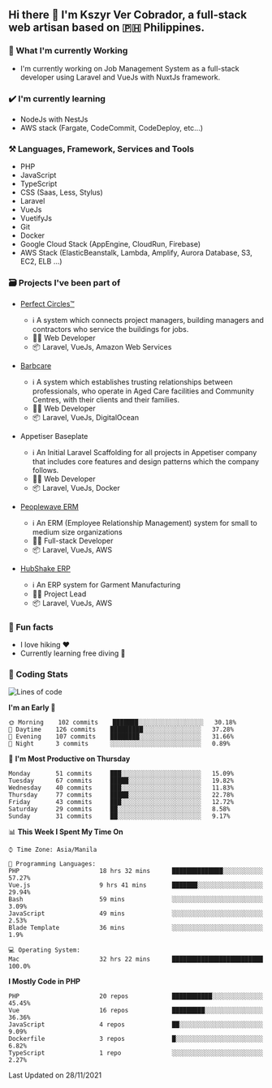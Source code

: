 ## Hi there 👋 I'm Kszyr Ver Cobrador, a full-stack web artisan based on 🇵🇭 Philippines.

### 🚀 What I'm currently Working

- I'm currently working on Job Management System as a full-stack developer using Laravel and VueJs with NuxtJs framework.

### ✔️ I'm currently learning

- NodeJs with NestJs
- AWS stack (Fargate, CodeCommit, CodeDeploy, etc...)

### ⚒️ Languages, Framework, Services and Tools
- PHP
- JavaScript
- TypeScript
- CSS (Saas, Less, Stylus)
- Laravel
- VueJs
- VuetifyJs
- Git
- Docker
- Google Cloud Stack (AppEngine, CloudRun, Firebase)
- AWS Stack (ElasticBeanstalk, Lambda, Amplify, Aurora Database, S3, EC2, ELB ...)


### 🗃 Projects I've been part of

- <a href="https://perfectcircles.com.au/" target="_blank">Perfect Circles™</a>

  - ℹ️ A system which connects project managers, building managers and contractors who service the buildings for jobs.
  - 👨‍💻 Web Developer
  - 📦 Laravel, VueJs, Amazon Web Services

- <a href="https://appetiser.com.au/portfolio/barbcare" target="_blank">Barbcare</a>

  - ℹ️ A system which establishes trusting relationships between professionals, who operate in Aged Care facilities and Community Centres, with their clients and their families.
  - 👨‍💻 Web Developer
  - 📦 Laravel, VueJs, DigitalOcean

- Appetiser Baseplate

  - ℹ️ An Initial Laravel Scaffolding for all projects in Appetiser company that includes core features and design patterns which the company follows.
  - 👨‍💻 Web Developer
  - 📦 Laravel, VueJs, Docker

- <a href="https://peoplewave.co" target="_blank">Peoplewave ERM</a>

  - ℹ️ An ERM (Employee Relationship Management) system for small to medium size organizations
  - 👨‍💻 Full-stack Developer
  - 📦 Laravel, VueJs, AWS

- <a href="https://www.posbang.com/garment-erp" target="_blank">HubShake ERP</a>

  - ℹ️ An ERP system for Garment Manufacturing
  - 👨‍💻 Project Lead
  - 📦 Laravel, VueJs, AWS

### 🌴 Fun facts

- I love hiking ❤️
- Currently learning free diving 🥽

### 🌟 Coding Stats

<!-- WakaTime Stats -->

<!--START_SECTION:waka-->
![Lines of code](https://img.shields.io/badge/From%20Hello%20World%20I%27ve%20Written-550606%20lines%20of%20code-blue)

**I'm an Early 🐤** 

```text
🌞 Morning    102 commits    ███████░░░░░░░░░░░░░░░░░░   30.18% 
🌆 Daytime    126 commits    █████████░░░░░░░░░░░░░░░░   37.28% 
🌃 Evening    107 commits    ████████░░░░░░░░░░░░░░░░░   31.66% 
🌙 Night      3 commits      ░░░░░░░░░░░░░░░░░░░░░░░░░   0.89%

```
📅 **I'm Most Productive on Thursday** 

```text
Monday       51 commits     ███░░░░░░░░░░░░░░░░░░░░░░   15.09% 
Tuesday      67 commits     █████░░░░░░░░░░░░░░░░░░░░   19.82% 
Wednesday    40 commits     ███░░░░░░░░░░░░░░░░░░░░░░   11.83% 
Thursday     77 commits     █████░░░░░░░░░░░░░░░░░░░░   22.78% 
Friday       43 commits     ███░░░░░░░░░░░░░░░░░░░░░░   12.72% 
Saturday     29 commits     ██░░░░░░░░░░░░░░░░░░░░░░░   8.58% 
Sunday       31 commits     ██░░░░░░░░░░░░░░░░░░░░░░░   9.17%

```


📊 **This Week I Spent My Time On** 

```text
⌚︎ Time Zone: Asia/Manila

💬 Programming Languages: 
PHP                      18 hrs 32 mins      ██████████████░░░░░░░░░░░   57.27% 
Vue.js                   9 hrs 41 mins       ███████░░░░░░░░░░░░░░░░░░   29.94% 
Bash                     59 mins             ░░░░░░░░░░░░░░░░░░░░░░░░░   3.09% 
JavaScript               49 mins             ░░░░░░░░░░░░░░░░░░░░░░░░░   2.53% 
Blade Template           36 mins             ░░░░░░░░░░░░░░░░░░░░░░░░░   1.9%

💻 Operating System: 
Mac                      32 hrs 22 mins      █████████████████████████   100.0%

```

**I Mostly Code in PHP** 

```text
PHP                      20 repos            ███████████░░░░░░░░░░░░░░   45.45% 
Vue                      16 repos            █████████░░░░░░░░░░░░░░░░   36.36% 
JavaScript               4 repos             ██░░░░░░░░░░░░░░░░░░░░░░░   9.09% 
Dockerfile               3 repos             █░░░░░░░░░░░░░░░░░░░░░░░░   6.82% 
TypeScript               1 repo              ░░░░░░░░░░░░░░░░░░░░░░░░░   2.27%

```



 Last Updated on 28/11/2021
<!--END_SECTION:waka-->
